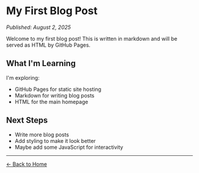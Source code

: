 # My First Blog Post

*Published: August 2, 2025*

Welcome to my first blog post! This is written in markdown and will be served as HTML by GitHub Pages.

## What I'm Learning

I'm exploring:
- GitHub Pages for static site hosting
- Markdown for writing blog posts
- HTML for the main homepage

## Next Steps

- Write more blog posts
- Add styling to make it look better
- Maybe add some JavaScript for interactivity

---

[← Back to Home](../index.html)